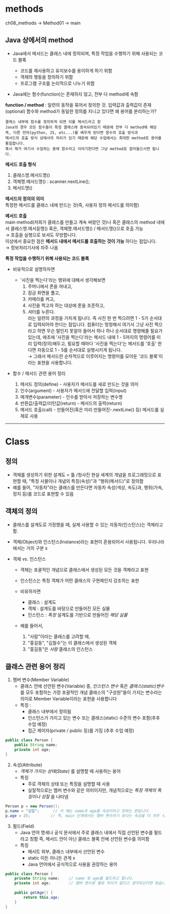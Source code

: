 # methods

ch08_methods → Method01 → main

## Java 상에서의 method
- Java에서 메서드는 클래스 내에 정의되며, 특정 작업을 수행하기 위해 사용되는 코드 블록
  - 코드를 재사용하고 유지보수를 용이하게 하기 위함
  - 객체의 행동을 정의하기 위함
  - 프로그램 구조를 논리적으로 나누기 위함

- Java에는 함수(function)는 존재하지 않고, 전부 다 method에 속함

__function / method__ : 일련의 동작을 묶어서 젖의한 것. 입력값과 출력값이 존재(optional)
함수와 method가 동일한 정의를 지니고 있다면 왜 용어를 분리하는가?

    클래스 내부에 함수를 정의하게 되면 이를 메서드라고 함
    Java의 경우 모든 함수들이 특정 클래스에 종속되어있기 때문에 전부 다 method에 해당
    즉, 다른 언어(python, JS, etc...)를 배우게 된다면 함수의 호출 방식과
    메서드의 호출 방식 상에서의 차이가 있기 때문에 해당 수업에서는 최대한 method로 용어를 통일합니다.
    혹시 제가 여기서 수업하는 중에 함수라고 이야기한다면 그냥 method로 알아들으시면 됩니다.

__메서드 호출 형식__   
1. 클래스명.메서드명()   
2. 객체명.메서드명() : scanner.nextLine();   
3. 메서드명()   


__메서드의 정의의 의미__    
특정한 메서드를 클래스 내에 만드는 것(즉, 사용자 정의 메서드를 의미함)   


__메서드 호출__   
main method(저희가 클래스를 만들고 계속 써왔던 것)나 혹은 클래스의 method 내에서 
    클래스명.메서듣명() 혹은, 객체명.메서드명() / 메서드명()으로 호출 가능   
    → 호출을 실행으로 보셔도 무방합니다.   
    이상에서 중요한 점은 __메서드 내에서 메서드를 호출하는 것이 가능__ 하다는 점입니다.   
    → 정보처리기사에 자주 나옴   


__특정 작업을 수행하기 위해 사용되는 코드 블록__
- 비유적으로 설명하자면
    - '사진을 찍는다'라는 행위에 대해서 생각해보면
        1. 주머니에서 폰을 꺼내고,
        2. 잠금 화면을 풀고,
        3. 카메라를 켜고,
        4. 사진을 찍고자 하는 대상에 폰을 조준하고,
        5. 셔터를 누른다.  
           라는 일련의 과정을 거치게 됩니다. 즉 사진 한 번 찍으려면 1 - 5가 순서대로 입력되어야 한다는
           점입니다. 컴퓨터는 멍청해서 여기서 그냥 사진 찍으라고 하면 무슨 말인지 못알아 들어서
           하나 하나 순서대로 명령해줄 필요가 있는데, 애초에 '사진을 찍는다'라는 메서드 내에
           1 - 5까지의 명령어를 미리 입력(정의)해두고, 필요할 때마다 '사진을 찍는다'는 메서드를 '호출'
           한다면 자동으로 1 - 5를 순서대로 실행시키게 됩니다.   
           → 그래서 메서드란 순차적으로 이루어지는 명령어를 모아둔 '코드 블록'이라는 표현을 사용합니다.

- 함수 / 메서드 관련 용어 정리
    1. 메서드 정의(define) - 사용자가 메서드를 새로 만드는 것을 의미
    2. 인수(argument) - 사용자가 메서드에 전달할 입력(input)
    3. 매개변수(parameter) - 인수를 받아서 저장하는 변수명
    4. 반환값/출력값/리턴값(return) - 메서드의 출력(return)
    5. 메서드 호출(call) - 만들어진(혹은 미리 만들어진-.nextLine() 등) 메서드를 실제로 사용 


* * *


# Class
## 정의
- 객체를 생성하기 위한 설계도 = 틀 /청사진
    현실 세계의 개념을 프로그래밍으로 표현할 때, "특정 사물이나 개념의 특징(속성)"과 "행위(메서드)"로 정의함
- 예를 들어, "자동차"라는 클래스를 만든다면 자동차 속성(색상, 속도)과, 행위(가속, 정지 등)를 코드로 표현할 수 있음

## 객체의 정의
- 클래스를 설계도로 가정했을 때, 실제 사용할 수 있는 자동차(인스턴스)는 객체라고 함.

- 객체(Object)와 인스턴스(Instance)라는 표현이 혼용되어서 사용됩니다. 우리나라에서는 거의 구분 x

- 객체 vs. 인스턴스
  - 객체는 포괄적인 개념으로 클래스에서 생성된 모든 것을 객체라고 표현
  - 인스턴스는 특정 객체가 어떤 클래스의 구현체인지 강조하는 표현
  
  - 비유하자면
    - 클래스 : 설계도
    - 객체 : 설계도를 바탕으로 만들어진 모든 실물
    - 인스턴스 : _특정_ 설계도를 기반으로 만들어진 _해당 실물_
    
  - 예를 들어서,
    1. "사람"이라는 클래스를 고려할 때,
    2. "홍길동", "김철수"는 이 클래스에서 생성된 객체
    3. "홍길동"은 _사람_ 클래스의 인스턴스

## 클래스 관련 용어 정리
1. 멤버 변수(Member Variable)
    - 클래스 안에 선언된 변수(Variable) 중,
      _인스턴스 변수_ 혹은 _클래스(static)변수_ 를 모두 포함하는 가장 포괄적인 개념
      클래스의 "구성원"들이 가지는 변수라는 의미로 Member Variable이라는 표현을 사용합니다
   - 특징 :
     - 클래스 내부에서 정의됨
     - 인스턴스가 가지고 있는 변수 또는 클래스(static) 수준의 변수 포함(추후 수업 예정)
     - 접근 제어자(private / public 등)를 가짐 (추후 수업 예정)
``` java
public class Person {
    public String name;
    private int age;
}
```

2.  속성(Attribute)
    - _객체가 가지는 상태(State)_ 를 설명할 때 사용하는 용어
    - 특징
      - 주로 객체의 상태 또는 특징을 설명할 때 사용
      - 실질적으로는 멤머 변수와 같은 의미이지만, 개념적으로는 _특정 객체의 특징이나 성질_ 을 나타냄
``` java
Person p = new Person();
p.name = "김일";      // 이 때는 name과 age를 속성이라고 칭하는 편입니다.
p.age = 25;         // 즉, main 단계에서는 멤버 변수라기 보다는 속성을 더 자주 사용합니다.
```

3. 필드(Field)
   - Java 언어 명세나 공식 문서에서 주로 클래스 내에서 직접 선언된 변수를 필드라고 칭함
     즉, 메서드 안이 아닌 클래스 블록 안에 선언된 변수를 의미함
   - 특징
     - 메서트 외부, 클래스 내부에서 선언된 변수
     - static 이든 아니든 관계 x
     - Java 언어에서 공식적으로 사용을 권장하는 용어
``` java
public class Person {
    private String name;    // name 및 age를 필드라고 합니다.
    private int age;        // 멤버 변수랑 별로 차이가 없다고 생각되신다면 맞습니다
    
    public getAge() {
        return this.age;
    }
}    
 ```